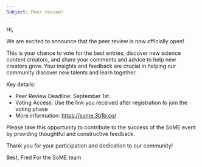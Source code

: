 ```yaml
---
Subject: Peer review!
---
```


Hi,

We are excited to announce that the peer review is now officially open!

This is your chance to vote for the best entries, discover new science content creators, and share your comments and advice to help new creators grow. Your insights and feedback are crucial in helping our community discover new talents and learn together.

Key details:

- Peer Review Deadline: September 1st.
- Voting Access: Use the link you received after registration to join the voting phase
- More information: https://some.3b1b.co/

Please take this opportunity to contribute to the success of the SoME event by providing thoughtful and constructive feedback.

Thank you for your participation and dedication to our community!

Best,
Fred
For the SoME team
